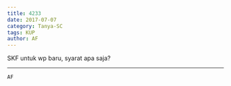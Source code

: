 ```yaml
---
title: 4233
date: 2017-07-07
category: Tanya-SC
tags: KUP
author: AF
---
```


SKF untuk wp baru, syarat apa saja?

---



`AF`
